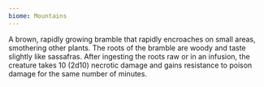 ```yaml
---
biome: Mountains
---
```

A brown, rapidly growing bramble that rapidly encroaches on small areas, smothering other plants. The roots of the bramble are woody and taste slightly like sassafras. After ingesting the roots raw or in an infusion, the creature takes 10 (2d10) necrotic damage and gains resistance to poison damage for the same number of minutes. 


